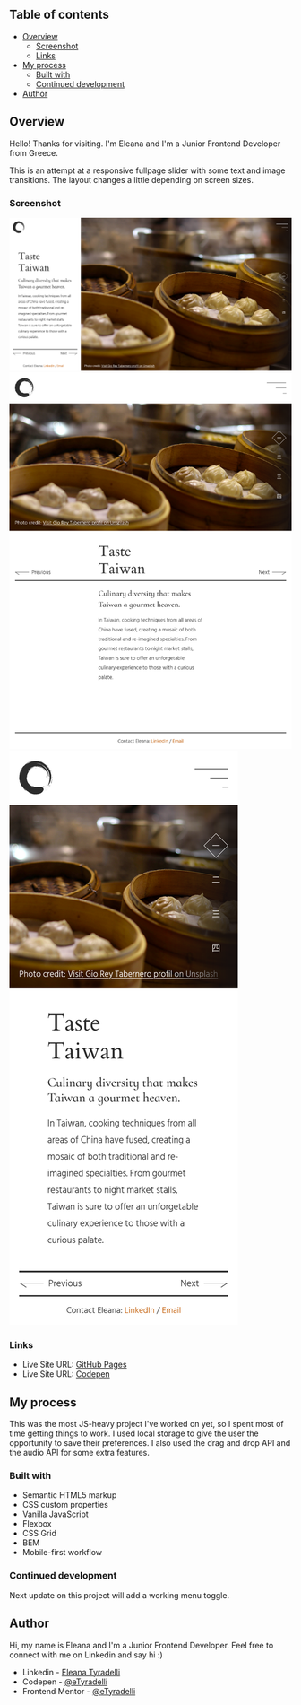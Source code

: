 ## Table of contents

- [Overview](#overview)
  - [Screenshot](#screenshot)
  - [Links](#links)
- [My process](#my-process)
  - [Built with](#built-with)
  - [Continued development](#continued-development)
- [Author](#author)

## Overview

Hello! Thanks for visiting. I'm Eleana and I'm a Junior Frontend Developer from Greece.

This is an attempt at a responsive fullpage slider with some text and image transitions. The layout changes a little depending on screen sizes.

### Screenshot

![](assets/responsive-slide-finished-photo-desktop.png)
![](assets/responsive-slide-finished-photo-tablet.png)
![](assets/responsive-slide-finished-photo-mobile.png)


### Links

- Live Site URL: [GitHub Pages](https://etyradelli.github.io/responsive-slider/)
- Live Site URL: [Codepen](https://codepen.io/eTyradelli/pen/qBPYROZ)


## My process

This was the most JS-heavy project I've worked on yet, so I spent most of time getting things to work. I used local storage to give the user the opportunity to save their preferences. I also used the drag and drop API and the audio API for some extra features.


### Built with

- Semantic HTML5 markup
- CSS custom properties
- Vanilla JavaScript
- Flexbox
- CSS Grid
- BEM
- Mobile-first workflow


### Continued development

Next update on this project will add a working menu toggle.


## Author

Hi, my name is Eleana and I'm a Junior Frontend Developer. 
Feel free to connect with me on Linkedin and say hi :)

- Linkedin - [Eleana Tyradelli](https://www.linkedin.com/in/eleanatyradelli/)
- Codepen - [@eTyradelli](https://codepen.io/eTyradelli)
- Frontend Mentor - [@eTyradelli](https://www.frontendmentor.io/profile/eTyradelli)
